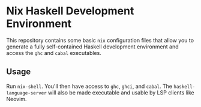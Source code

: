 # Nix Haskell Development Environment

This repository contains some basic `nix` configuration files that allow you to generate a fully self-contained Haskell development environment and access the `ghc` and `cabal` executables.

## Usage

Run `nix-shell`. You'll then have access to `ghc`, `ghci`, and `cabal`. The `haskell-language-server` will also be made executable and usable by LSP clients like Neovim.
